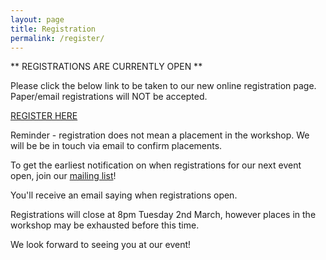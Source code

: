 ```yaml
---
layout: page
title: Registration
permalink: /register/
---
```



** REGISTRATIONS ARE CURRENTLY OPEN **

Please click the below link to be taken to our new online registration page. Paper/email registrations will NOT be accepted.

[REGISTER HERE][register]

Reminder - registration does not mean a placement in the workshop. We will be be in touch via email to confirm placements.



To get the earliest notification on when registrations for our next event open, join our [mailing list][mail]!

You'll receive an email saying when registrations open. 

Registrations will close at 8pm Tuesday 2nd March, however places in the workshop may be exhausted before this time.



[register]:https://canberra.gpn.rocks

[mail]:https://docs.google.com/forms/viewform?bc=transparent&embedded=true&f=%2522Lucida%2BGrande%2522%252C%2522Lucida%2BSans%2BUnicode%2522%252CArial%252Csans-serif&hl=en_GB&htc=%2523666666&id=13nTEojQRFfwiSdH_F57uU39IeOvI2xKvVUz5ZOzsXdc&lc=%25230000cc&pli=1&tc=%2523000000&ttl=0
We look forward to seeing you at our event!
